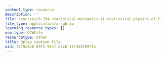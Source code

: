 ```yaml
---
content_type: resource
description: ''
file: /courses/8-334-statistical-mechanics-ii-statistical-physics-of-fields-spring-2014/f279a4c689f591efd2c813f435209f5b_00PK6cUCbnU.srt
file_type: application/x-subrip
learning_resource_types: []
ocw_type: OCWFile
resourcetype: Other
title: 3play caption file
uid: f279a4c6-89f5-91ef-d2c8-13f435209f5b
---
```

